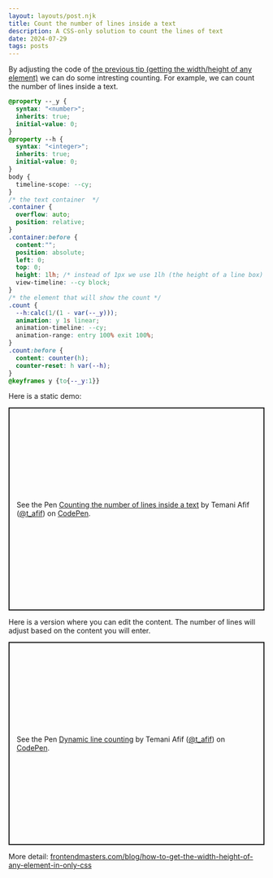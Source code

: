 ```yaml
---
layout: layouts/post.njk
title: Count the number of lines inside a text
description: A CSS-only solution to count the lines of text
date: 2024-07-29
tags: posts
---
```


By adjusting the code of [the previous tip (getting the width/height of any element)](/element-dimension/) we can do some intresting counting. For example, we can count the number of lines inside a text.

```css
@property --_y {
  syntax: "<number>";
  inherits: true;
  initial-value: 0; 
}
@property --h {
  syntax: "<integer>";
  inherits: true;
  initial-value: 0; 
}
body {
  timeline-scope: --cy;
}
/* the text container  */
.container {
  overflow: auto;
  position: relative;
}
.container:before {
  content:"";
  position: absolute;
  left: 0;
  top: 0;
  height: 1lh; /* instead of 1px we use 1lh (the height of a line box) */
  view-timeline: --cy block;
}
/* the element that will show the count */
.count {
  --h:calc(1/(1 - var(--_y)));
  animation: y 1s linear;
  animation-timeline: --cy;
  animation-range: entry 100% exit 100%;
}
.count:before {
  content: counter(h);
  counter-reset: h var(--h);
}
@keyframes y {to{--_y:1}}
```

Here is a static demo:

<p class="codepen" data-height="400" data-default-tab="result" data-slug-hash="BagKWdm" data-pen-title="Counting the number of lines inside a text" data-preview="true" data-user="t_afif" style="height: 400px; box-sizing: border-box; display: flex; align-items: center; justify-content: center; border: 2px solid; margin: 1em 0; padding: 1em;">
  <span>See the Pen <a href="https://codepen.io/t_afif/pen/BagKWdm">
  Counting the number of lines inside a text</a> by Temani Afif (<a href="https://codepen.io/t_afif">@t_afif</a>)
  on <a href="https://codepen.io">CodePen</a>.</span>
</p>

Here is a version where you can edit the content. The number of lines will adjust based on the content you will enter.

<p class="codepen" data-height="400" data-default-tab="result" data-slug-hash="RwzapLK" data-pen-title="Dynamic line counting" data-preview="true" data-user="t_afif" style="height: 400px; box-sizing: border-box; display: flex; align-items: center; justify-content: center; border: 2px solid; margin: 1em 0; padding: 1em;">
  <span>See the Pen <a href="https://codepen.io/t_afif/pen/RwzapLK">
  Dynamic line counting</a> by Temani Afif (<a href="https://codepen.io/t_afif">@t_afif</a>)
  on <a href="https://codepen.io">CodePen</a>.</span>
</p>
<script async src="https://cpwebassets.codepen.io/assets/embed/ei.js"></script>


More detail: [frontendmasters.com/blog/how-to-get-the-width-height-of-any-element-in-only-css](https://frontendmasters.com/blog/how-to-get-the-width-height-of-any-element-in-only-css/)
